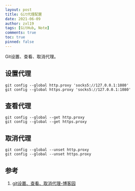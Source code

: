 ```yaml
---
layout: post
title: Git代理配置
date: 2021-06-09
author: zxl19
tags: [GitHub, Note]
comments: true
toc: true
pinned: false
---
```


Git设置、查看、取消代理。

<!-- more -->

## 设置代理

```shell
git config --global http.proxy 'socks5://127.0.0.1:1080'
git config --global https.proxy 'socks5://127.0.0.1:1080'
```

## 查看代理

```shell
git config --global --get http.proxy
git config --global --get https.proxy
```

## 取消代理

```shell
git config --global --unset http.proxy
git config --global --unset https.proxy
```

## 参考

1. [git设置、查看、取消代理-博客园](https://www.cnblogs.com/yongy1030/p/11699086.html)
